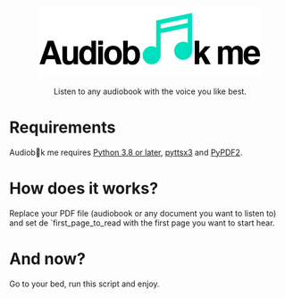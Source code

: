 <p align="center">
  <img width="400px" src="/img/logo.png">
</p>

<p align="center">
  Listen to any audiobook with the voice you like best.
</p>

<h1>
  Requirements
</h1>

Audiob🎵k me requires [Python 3.8 or later](https://www.python.org/downloads/), [pyttsx3](https://pyttsx3.readthedocs.io/en/latest/index.html) and [PyPDF2](http://mstamy2.github.io/PyPDF2/).

<h1>
  How does it works?
</h1>

Replace your PDF file (audiobook or any document you want to listen to) and set de `first_page_to_read with the first page you want to start hear.

<h1>
  And now?
</h1>

Go to your bed, run this script and enjoy.
